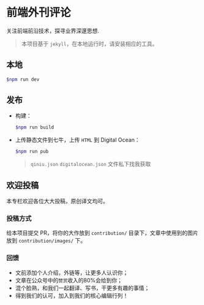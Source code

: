 # 前端外刊评论

关注前端前沿技术，探寻业界深邃思想.

> 本项目基于 `jekyll`，在本地运行时，请安装相应的工具。

## 本地

```bash
$npm run dev
```

## 发布

- 构建：

  ```bash
  $npm run build
  ```

- 上传静态文件到七牛，上传 `HTML` 到 Digital Ocean：

  ```bash
  $npm run pub
  ```
  > `qiniu.json`  `digitalocean.json` 文件私下找我获取

## 欢迎投稿

本专栏欢迎各位大大投稿，原创译文均可。

### 投稿方式

给本项目提交 PR，将你的大作放到 `contribution/` 目录下，文章中使用到的图片放到 `contribution/images/` 下。

### 回馈

- 文前添加个人介绍，外链等，让更多人认识你；
- 文章在公众号中的`赞赏`收入的80%会给到你；
- 混个脸熟，和我们一起翻译、写书，干更多有趣的事情；
- 得到我们的认可，加入到我们的核心编辑行列！
